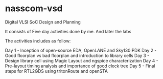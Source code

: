 # nasscom-vsd

Digital VLSI SoC Design and Planning

It consists of Five day activities done by me. And later the labs 

The activities includes as follow:

Day 1 - Inception of open-source EDA, OpenLANE and Sky130 PDK
Day 2 - Good floorplan vs bad floorplan and introduction to library cells
Day 3 - Design library cell using Magic Layout and ngspice characterization
Day 4 - Pre-layout timing analysis and importance of good clock tree
Day 5 - Final steps for RTL2GDS using tritonRoute and openSTA

